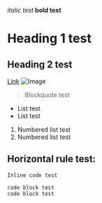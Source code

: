 *italic test*
**bold test**
# Heading 1 test
## Heading 2 test
[Link](https://ucsd-cse15l-w24.github.io/week1/index.html)
![Image](https://github.githubassets.com/assets/GitHub-Mark-ea2971cee799.png)
> Blockquote test
* List test
* List test
1. Numbered list test
2. Numbered list test

Horizontal rule test:
---

`Inline code test`

    code block test
    code block test
